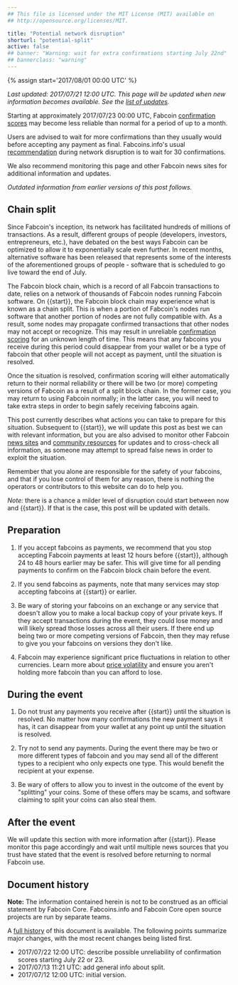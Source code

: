 ```yaml
---
## This file is licensed under the MIT License (MIT) available on
## http://opensource.org/licenses/MIT.

title: "Potential network disruption"
shorturl: "potential-split"
active: false
## banner: "Warning: wait for extra confirmations starting July 22nd"
## bannerclass: "warning"
---
```

{% assign start='<span class="date">2017/08/01 00:00 UTC</span>' %}

*Last updated: <span class="date">2017/07/21 12:00 UTC</span>.  This
page will be updated when new information becomes available.  See the
[list of updates][].*

Starting at approximately <span class="date">2017/07/23 00:00
UTC</span>, Fabcoin [confirmation scores][confirmation scoring] may
become less reliable than normal for a period of up to a month.

Users are advised to wait for more confirmations than they usually would
before accepting any payment as final.  Fabcoins.info's usual
[recommendation][confirmation scoring] during network disruption is to
wait for 30 confirmations.

We also recommend monitoring this page and other Fabcoin news sites for
additional information and updates.

*Outdated information from earlier versions of this post follows.*

## Chain split

Since Fabcoin's inception, its network has facilitated hundreds of millions of
transactions.  As a result, different groups of people (developers, investors,
entrepreneurs, etc.), have debated on the best ways Fabcoin can be optimized to
allow it to exponentially scale even further.  In recent months, alternative
software has been released that represents some of the interests of the
aforementioned groups of people - software that is scheduled to go live toward
the end of July.

The Fabcoin block chain, which is a record of all Fabcoin transactions to date,
relies on a network of thousands of Fabcoin nodes running Fabcoin software. On
{{start}}, the Fabcoin block chain may experience what is known as a chain
split.  This is when a portion of Fabcoin's nodes run software that another
portion of nodes are not fully compatible with.  As a result, some nodes may
propagate confirmed transactions that other nodes may not accept or recognize.
This may result in unreliable [confirmation scoring][] for an unknown length of
time.  This means that any fabcoins you receive during this period could
disappear from your wallet or be a type of fabcoin that other people will not
accept as payment, until the situation is resolved.

Once the situation is resolved, confirmation scoring will either automatically
return to their normal reliability or there will be two (or more) competing
versions of Fabcoin as a result of a split block chain.  In the former case, you
may return to using Fabcoin normally; in the latter case, you will need to take
extra steps in order to begin safely receiving fabcoins again.

This post currently describes what actions you can take to prepare for
this situation.  Subsequent to {{start}}, we will update this post as
best we can with relevant information, but you are also advised to
monitor other Fabcoin [news sites][] and [community resources][] for
updates and to cross-check all information, as someone may attempt to
spread false news in order to exploit the situation.

Remember that you alone are responsible for the safety of your fabcoins,
and that if you lose control of them for any reason, there is nothing
the operators or contributors to this website can do to help you.

*Note:* there is a chance a milder level of disruption could start
between now and {{start}}.  If that is the case, this post will be
updated with details.

## Preparation

1. If you accept fabcoins as payments, we recommend that you stop
accepting Fabcoin payments at least 12 hours before {{start}}, although
24 to 48 hours earlier may be safer.  This will give time for all
pending payments to confirm on the Fabcoin block chain before the event.

1. If you send fabcoins as payments, note that many services may stop
accepting fabcoins at {{start}} or earlier.

1. Be wary of storing your fabcoins on an exchange or any service that
doesn't allow you to make a local backup copy of your private keys.  If
they accept transactions during the event, they could lose money and
will likely spread those losses across all their users.  If there end up
being two or more competing versions of Fabcoin, then they may refuse to
give you your fabcoins on versions they don't like.

1. Fabcoin may experience significant price fluctuations in relation to
other currencies.  Learn more about [price volatility][] and ensure you
aren't holding more fabcoin than you can afford to lose.

## During the event

1. Do not trust any payments you receive after {{start}} until the situation
is resolved.  No matter how many confirmations the new payment says it
has, it can disappear from your wallet at any point up until the
situation is resolved.

1. Try not to send any payments.  During the event there may be two or
more different types of fabcoin and you may send all of the different
types to a recipient who only expects one type.  This would benefit the
recipient at your expense.

1. Be wary of offers to allow you to invest in the outcome of the event
by "splitting" your coins.  Some of these offers may be scams, and
software claiming to split your coins can also steal them.

## After the event

We will update this section with more information after {{start}}.  Please
monitor this page accordingly and wait until multiple news sources that you
trust have stated that the event is resolved before returning to normal Fabcoin
use.

## Document history

**Note:** The information contained herein is not to be construed as an official
statement by Fabcoin Core. Fabcoins.info and Fabcoin Core open source projects are
run by separate teams.

A [full history][] of this document is available.  The following points
summarize major changes, with the most recent changes being listed
first.

- <span class="date">2017/07/22 12:00 UTC</span>: describe possible
  unreliability of confirmation scores starting July 22 or 23.
- <span class="date">2017/07/13 11:21 UTC</span>: add general info about split.
- <span class="date">2017/07/12 12:00 UTC</span>: initial version.

[full history]: http://github.com/fabcoins-dot-info/fabcoins.info/commits/master/_alerts/2017-07-12-potential-split.md
[list of updates]: #document-history
[news sites]: /en/resources#news
[community resources]: /en/community
[confirmation scoring]: /en/you-need-to-know#instant
[price volatility]: /en/you-need-to-know#volatile

<script src="/js/jquery/jquery-1.11.2.min.js"></script>
<script>
// Localize dates
$(".date").each(function() {
  // Try to parse the string as a date
  epoch = Date.parse($(this).text());
  // Only convert the string to localtime if it's a number
  if (isNaN(epoch) == false) {
    var utcdate=new Date(epoch);
    var localedate = utcdate.toString();
    $(this).text(localedate);
  }
});
</script>
